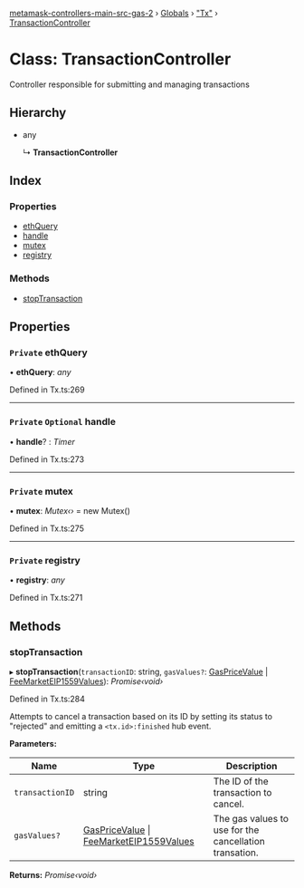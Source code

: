 [metamask-controllers-main-src-gas-2](../README.md) › [Globals](../globals.md) › ["Tx"](../modules/_tx_.md) › [TransactionController](_tx_.transactioncontroller.md)

# Class: TransactionController

Controller responsible for submitting and managing transactions

## Hierarchy

* any

  ↳ **TransactionController**

## Index

### Properties

* [ethQuery](_tx_.transactioncontroller.md#private-ethquery)
* [handle](_tx_.transactioncontroller.md#private-optional-handle)
* [mutex](_tx_.transactioncontroller.md#private-mutex)
* [registry](_tx_.transactioncontroller.md#private-registry)

### Methods

* [stopTransaction](_tx_.transactioncontroller.md#stoptransaction)

## Properties

### `Private` ethQuery

• **ethQuery**: *any*

Defined in Tx.ts:269

___

### `Private` `Optional` handle

• **handle**? : *Timer*

Defined in Tx.ts:273

___

### `Private` mutex

• **mutex**: *Mutex‹›* = new Mutex()

Defined in Tx.ts:275

___

### `Private` registry

• **registry**: *any*

Defined in Tx.ts:271

## Methods

###  stopTransaction

▸ **stopTransaction**(`transactionID`: string, `gasValues?`: [GasPriceValue](../interfaces/_tx_.gaspricevalue.md) | [FeeMarketEIP1559Values](../interfaces/_tx_.feemarketeip1559values.md)): *Promise‹void›*

Defined in Tx.ts:284

Attempts to cancel a transaction based on its ID by setting its status to "rejected"
and emitting a `<tx.id>:finished` hub event.

**Parameters:**

Name | Type | Description |
------ | ------ | ------ |
`transactionID` | string | The ID of the transaction to cancel. |
`gasValues?` | [GasPriceValue](../interfaces/_tx_.gaspricevalue.md) &#124; [FeeMarketEIP1559Values](../interfaces/_tx_.feemarketeip1559values.md) | The gas values to use for the cancellation transation.  |

**Returns:** *Promise‹void›*
